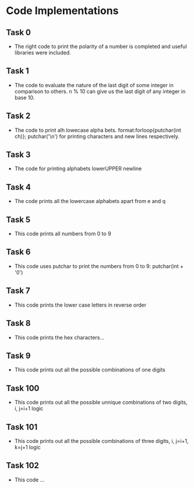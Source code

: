 # Code Implementations

## Task 0
* The right code to print the polarity of a number is completed and useful libraries were included.

## Task 1
* The code to evaluate the nature of the last digit of some integer in comparison to others. n % 10 can give us the last digit of any integer in base 10.

## Task 2
* The code to print alh lowecase alpha bets. format:forloop{putchar(int ch)}; putchar('\n') for printing characters and new lines respectively.

## Task 3
* The code for printing alphabets lowerUPPER newline

## Task 4
* The code prints all the lowercase alphabets apart from e and q

## Task 5
* This code prints all numbers from 0  to 9

## Task 6
* This code uses putchar to print the numbers from 0 to 9: putchar(int + '0')

## Task 7
* This code prints the lower case letters in reverse order

## Task 8
* This code prints the hex characters...

## Task 9
* This code prints out all the possible combinations of one digits

## Task 100
* This code prints out all the possible unnique combinations of two digits, i, j=i+1 logic

## Task 101
* This code prints out all the possible combinations of three digits, i, j=i+1, k=j+1 logic

## Task 102 
* This code ...
